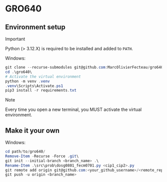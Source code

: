 # GRO640

## Environment setup

> [!IMPORTANT]
> Python (> 3.12.X) is required to be installed and added to `PATH`.

Windows:

```ps1
git clone --recurse-submodules git@github.com:MarcOlivierFecteau/gro640.git .\gro640\
cd .\gro640\
# Activate the virtual environment
python -m venv .venv
.venv\Scripts\Activate.ps1
pip3 install -r requirements.txt
```

> [!NOTE]
> Every time you open a new terminal, you MUST activate the virtual environment.

## Make it your own

Windows:

```ps1
cd path/to/gro640/
Remove-Item -Recurse -Force .git\
git init --initial-branch <branch_name> .\
Rename-Item .\src\prob\dosg0801_fecm0701.py <cip1_cip2>.py
git remote add origin git@github.com:<your_github_username>/<remote_repo_name>.git
git push -u origin <branch_name>
```

